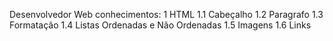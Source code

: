 Desenvolvedor Web
conhecimentos:
1 HTML
1.1 Cabeçalho
1.2 Paragrafo
1.3 Formatação
1.4 Listas Ordenadas e Não Ordenadas
1.5 Imagens
1.6 Links

